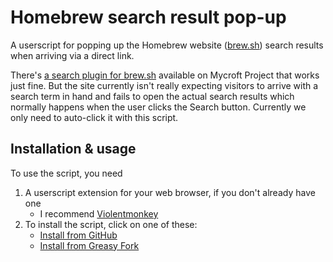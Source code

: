 # Homebrew search result pop-up
A userscript for popping up the Homebrew website ([brew.sh](https://brew.sh)) search results when arriving via a direct link.

There's [a search plugin for brew.sh](https://mycroftproject.com/install.html?id=112331&basename=formulae.brew.sh&icontype=ico&name=brew.sh) available on Mycroft Project that works just fine. But the site currently isn't really expecting visitors to arrive with a search term in hand and fails to open the actual search results which normally happens when the user clicks the Search button. Currently we only need to auto-click it with this script.

## Installation & usage
To use the script, you need
1. A userscript extension for your web browser, if you don't already have one
	- I recommend [Violentmonkey](https://violentmonkey.github.io/)
2. To install the script, click on one of these:
	- [Install from GitHub](https://github.com/wtflm/homebrew-search-result-pop-up/raw/main/script.user.js)
	- [Install from Greasy Fork](https://greasyfork.org/scripts/454124-homebrew-search-result-pop-up/code/Homebrew%20search%20result%20pop-up.user.js)
